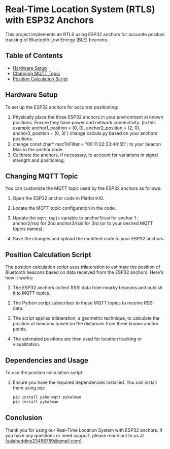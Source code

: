 # Real-Time Location System (RTLS) with ESP32 Anchors

This project implements an RTLS using ESP32 anchors for accurate position tracking of Bluetooth Low Energy (BLE) beacons.

## Table of Contents
- [Hardware Setup](#hardware-setup)
- [Changing MQTT Topic](#changing-mqtt-topic)
- [Position Calculation Script](#position-calculation-script)

## Hardware Setup

To set up the ESP32 anchors for accurate positioning:

1. Physically place the three ESP32 anchors in your environment at known positions. Ensure they have power and network connectivity.
(in this example
anchor1_position = (0, 0), 
anchor2_position = (2, 0), 
anchor3_position = (0, 3) )
change calculs.py based on your anchors positions.
2. change const char* macToFilter = "00:11:22:33:44:55"; to your beacon Mac in the anchor code.
3. Calibrate the anchors, if necessary, to account for variations in signal strength and positioning.


## Changing MQTT Topic

You can customize the MQTT topic used by the ESP32 anchors as follows:

1. Open the ESP32 anchor code in PlatformIO.

2. Locate the MQTT topic configuration in the code.

3. Update the `mqtt_topic` variable to anchor1/rssi for anchor 1 ;  anchor2/rssi for 2nd   anchor3/rssi for 3rd (or to your desired MQTT topics names).

4. Save the changes and upload the modified code to your ESP32 anchors.

## Position Calculation Script

The position calculation script uses trilateration to estimate the position of Bluetooth beacons based on data received from the ESP32 anchors. Here's how it works:

1. The ESP32 anchors collect RSSI data from nearby beacons and publish it to MQTT topics.

2. The Python script subscribes to these MQTT topics to receive RSSI data.

3. The script applies trilateration, a geometric technique, to calculate the position of beacons based on the distances from three known anchor points.

4. The estimated positions are then used for location tracking or visualization.

## Dependencies and Usage

To use the position calculation script:

1. Ensure you have the required dependencies installed. You can install them using pip:

   ```bash
   pip install paho-mqtt pykalman
   pip install pykalman


## Conclusion

Thank you for using our Real-Time Location System with ESP32 anchors. If you have any questions or need support, please reach out to us at [salaheddine23456789@gmail.com].



